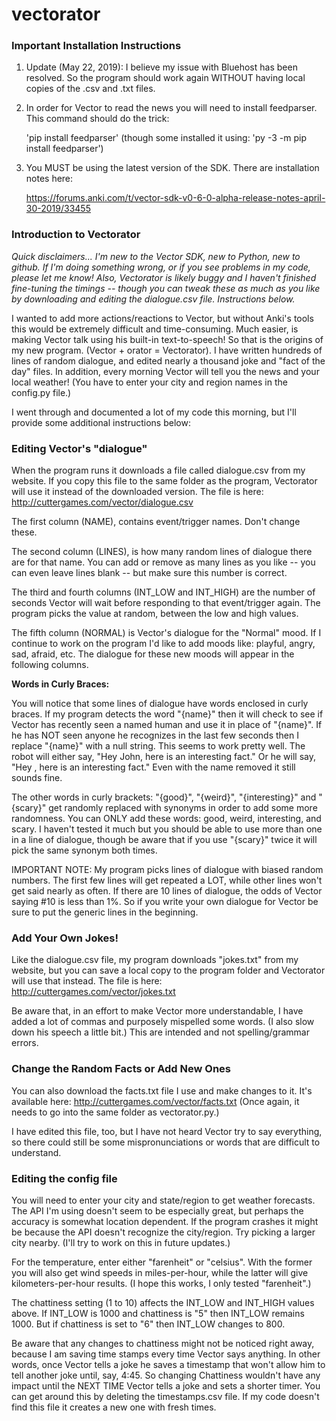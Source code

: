 # vectorator

### Important Installation Instructions ###
1. Update (May 22, 2019): I believe my issue with Bluehost has been resolved. So the program should work again WITHOUT having local copies of the .csv and .txt files. 

2. In order for Vector to read the news you will need to install feedparser. This command should do the trick:

      'pip install feedparser' (though some installed it using: 'py -3 -m pip install feedparser')

3. You MUST be using the latest version of the SDK. There are installation notes here:

     https://forums.anki.com/t/vector-sdk-v0-6-0-alpha-release-notes-april-30-2019/33455

### Introduction to Vectorator ###
*Quick disclaimers... I'm new to the Vector SDK, new to Python, new to github. If I'm doing something wrong, or if you see problems in my code, please let me know! Also, Vectorator is likely buggy and I haven't finished fine-tuning the timings -- though you can tweak these as much as you like by downloading and editing the dialogue.csv file. Instructions below.*

I wanted to add more actions/reactions to Vector, but without Anki's tools this would be extremely difficult and time-consuming. Much easier, is making Vector talk using his built-in text-to-speech! So that is the origins of my new program. (Vector + orator = Vectorator). I have written hundreds of lines of random dialogue, and edited nearly a thousand joke and "fact of the day" files. In addition, every morning Vector will tell you the news and your local weather! (You have to enter your city and region names in the config.py file.)

I went through and documented a lot of my code this morning, but I'll provide some additional instructions below:

### Editing Vector's "dialogue"
When the program runs it downloads a file called dialogue.csv from my website. If you copy this file to the same folder as the program, Vectorator will use it instead of the downloaded version. The file is here: http://cuttergames.com/vector/dialogue.csv

The first column (NAME), contains event/trigger names. Don't change these.

The second column (LINES), is how many random lines of dialogue there are for that name. You can add or remove as many lines as you like -- you can even leave lines blank -- but make sure this number is correct.

The third and fourth columns (INT_LOW and INT_HIGH) are the number of seconds Vector will wait before responding to that event/trigger again. The program picks the value at random, between the low and high values.

The fifth column (NORMAL) is Vector's dialogue for the "Normal" mood. If I continue to work on the program I'd like to add moods like: playful, angry, sad, afraid, etc. The dialogue for these new moods will appear in the following columns.

**Words in Curly Braces:**

You will notice that some lines of dialogue have words enclosed in curly braces. If my program detects the word "{name}" then it will check to see if Vector has recently seen a named human and use it in place of "{name}". If he has NOT seen anyone he recognizes in the last few seconds then I replace "{name}" with a null string. This seems to work pretty well. The robot will either say, "Hey John, here is an interesting fact." Or he will say, "Hey , here is an interesting fact." Even with the name removed it still sounds fine.

The other words in curly brackets: "{good}", "{weird}", "{interesting}" and "{scary}" get randomly replaced with synonyms in order to add some more randomness. You can ONLY add these words: good, weird, interesting, and scary. I haven't tested it much but you should be able to use more than one in a line of dialogue, though be aware that if you use "{scary}" twice it will pick the same synonym both times.

IMPORTANT NOTE: My program picks lines of dialogue with biased random numbers. The first few lines will get repeated a LOT, while other lines won't get said nearly as often. If there are 10 lines of dialogue, the odds of Vector saying #10 is less than 1%. So if you write your own dialogue for Vector be sure to put the generic lines in the beginning. 

### Add Your Own Jokes! ###
Like the dialogue.csv file, my program downloads "jokes.txt" from my website, but you can save a local copy to the program folder and Vectorator will use that instead. The file is here: http://cuttergames.com/vector/jokes.txt 

Be aware that, in an effort to make Vector more understandable, I have added a lot of commas and purposely mispelled some words. (I also slow down his speech a little bit.) This are intended and not spelling/grammar errors.

### Change the Random Facts or Add New Ones ###
You can also download the facts.txt file I use and make changes to it. It's available here: http://cuttergames.com/vector/facts.txt (Once again, it needs to go into the same folder as vectorator.py.)

I have edited this file, too, but I have not heard Vector try to say everything, so there could still be some mispronunciations or words that are difficult to understand.

### Editing the config file
You will need to enter your city and state/region to get weather forecasts. The API I'm using doesn't seem to be especially great, but perhaps the accuracy is somewhat location dependent. If the program crashes it might be because the API doesn't recognize the city/region. Try picking a larger city nearby. (I'll try to work on this in future updates.)

For the temperature, enter either "farenheit" or "celsius". With the former you will also get wind speeds in miles-per-hour, while the latter will give kilometers-per-hour results. (I hope this works, I only tested "farenheit".)

The chattiness setting (1 to 10) affects the INT_LOW and INT_HIGH values above. If INT_LOW is 1000 and chattiness is "5" then INT_LOW remains 1000. But if chattiness is set to "6" then INT_LOW changes to 800. 

Be aware that any changes to chattiness might not be noticed right away, because I am saving time stamps every time Vector says anything. In other words, once Vector tells a joke he saves a timestamp that won't allow him to tell another joke until, say, 4:45. So changing Chattiness wouldn't have any impact until the NEXT TIME Vector tells a joke and sets a shorter timer. You can get around this by deleting the timestamps.csv file. If my code doesn't find this file it creates a new one with fresh times.
